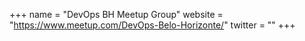+++
name = "DevOps BH Meetup Group"
website = "https://www.meetup.com/DevOps-Belo-Horizonte/"
twitter = ""
+++